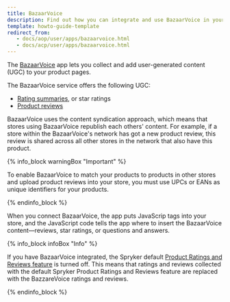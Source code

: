 ```yaml
---
title: BazaarVoice
description: Find out how you can integrate and use BazaarVoice in your Spryker shop
template: howto-guide-template
redirect_from:
   - docs/aop/user/apps/bazaarvoice.html
   - docs/acp/user/apps/bazaarvoice.html  
---
```


The [BazaarVoice](https://www.bazaarvoice.com/?ref=spryker-documentation) app lets you collect and add user-generated content (UGC) to your product pages. 

The BazaarVoice service offers the following UGC: 

- [Rating summaries](https://knowledge.bazaarvoice.com/wp-content/conversations/en_US/Display/display_integration.html#rating-summary?ref=spryker-documentation), or star ratings
- [Product reviews](https://knowledge.bazaarvoice.com/wp-content/conversations/en_US/Display/display_integration.html#reviews?ref=spryker-documentation)  
<!---- [Questions and answers](https://knowledge.bazaarvoice.com/wp-content/conversations/en_US/Display/display_integration.html#questions--answers)-->

BazaarVoice uses the content syndication approach, which means that stores using BazaarVoice republish each others' content. For example, if a store within the BazaarVoice's network has got a new product review, this review is shared across all other stores in the network that also have this product.

{% info_block warningBox "Important" %}

To enable BazaarVoice to match your products to products in other stores and upload product reviews into your store, you must use UPCs or EANs as unique identifiers for your products.

{% endinfo_block %}

When you connect BazaarVoice, the app puts JavaScrip tags into your store, and the JavaScript code tells the app where to insert the BazaarVoice content—reviews, star ratings, or questions and answers.

{% info_block infoBox "Info" %}

If you have BazaarVoice integrated, the Spryker default [Product Ratings and Reviews feature](/docs/scos/user/features/{{site.version}}/product-rating-and-reviews-feature-overview.html) is turned off. This means that ratings and reviews collected with the default Spryker Product Ratings and Reviews feature are replaced with the BazzareVoice ratings and reviews.

{% endinfo_block %}